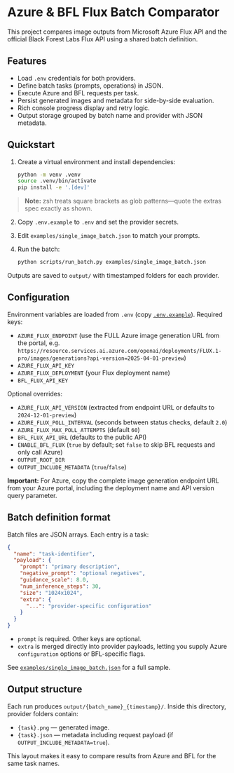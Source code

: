 # Azure & BFL Flux Batch Comparator

This project compares image outputs from Microsoft Azure Flux API and the official Black Forest Labs Flux API using a shared batch definition.

## Features

- Load `.env` credentials for both providers.
- Define batch tasks (prompts, operations) in JSON.
- Execute Azure and BFL requests per task.
- Persist generated images and metadata for side-by-side evaluation.
- Rich console progress display and retry logic.
- Output storage grouped by batch name and provider with JSON metadata.

## Quickstart

1. Create a virtual environment and install dependencies:

   ```bash
   python -m venv .venv
   source .venv/bin/activate
   pip install -e '.[dev]'
   ```
> **Note:** zsh treats square brackets as glob patterns—quote the extras spec exactly as shown.

2. Copy `.env.example` to `.env` and set the provider secrets.
3. Edit `examples/single_image_batch.json` to match your prompts.
4. Run the batch:

   ```bash
   python scripts/run_batch.py examples/single_image_batch.json
   ```

Outputs are saved to `output/` with timestamped folders for each provider.

## Configuration

Environment variables are loaded from `.env` (copy [`.env.example`](.env.example)). Required keys:

- `AZURE_FLUX_ENDPOINT` (use the FULL Azure image generation URL from the portal, e.g. `https://resource.services.ai.azure.com/openai/deployments/FLUX.1-pro/images/generations?api-version=2025-04-01-preview`)
- `AZURE_FLUX_API_KEY`
- `AZURE_FLUX_DEPLOYMENT` (your Flux deployment name)
- `BFL_FLUX_API_KEY`

Optional overrides:

- `AZURE_FLUX_API_VERSION` (extracted from endpoint URL or defaults to `2024-12-01-preview`)
- `AZURE_FLUX_POLL_INTERVAL` (seconds between status checks, default `2.0`)
- `AZURE_FLUX_MAX_POLL_ATTEMPTS` (default `60`)
- `BFL_FLUX_API_URL` (defaults to the public API)
- `ENABLE_BFL_FLUX` (`true` by default; set `false` to skip BFL requests and only call Azure)
- `OUTPUT_ROOT_DIR`
- `OUTPUT_INCLUDE_METADATA` (`true`/`false`)

**Important:** For Azure, copy the complete image generation endpoint URL from your Azure portal, including the deployment name and API version query parameter.

## Batch definition format

Batch files are JSON arrays. Each entry is a task:

```json
{
  "name": "task-identifier",
  "payload": {
    "prompt": "primary description",
    "negative_prompt": "optional negatives",
    "guidance_scale": 8.0,
    "num_inference_steps": 30,
    "size": "1024x1024",
    "extra": {
      "...": "provider-specific configuration"
    }
  }
}
```

- `prompt` is required. Other keys are optional.
- `extra` is merged directly into provider payloads, letting you supply Azure `configuration` options or BFL-specific flags.

See [`examples/single_image_batch.json`](examples/single_image_batch.json) for a full sample.

## Output structure

Each run produces `output/{batch_name}_{timestamp}/`. Inside this directory, provider folders contain:

- `{task}.png` — generated image.
- `{task}.json` — metadata including request payload (if `OUTPUT_INCLUDE_METADATA=true`).

This layout makes it easy to compare results from Azure and BFL for the same task names.